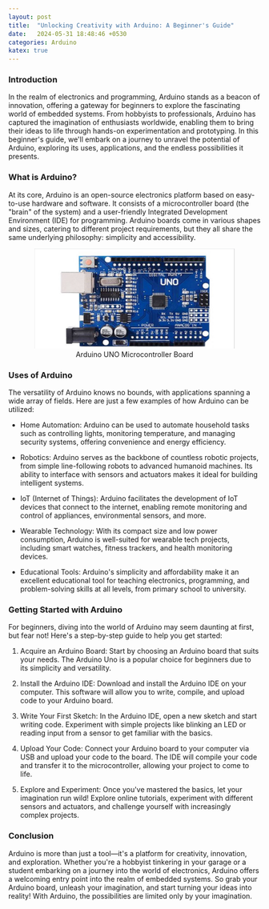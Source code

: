 ```yaml
---
layout: post
title:  "Unlocking Creativity with Arduino: A Beginner's Guide"
date:   2024-05-31 18:48:46 +0530
categories: Arduino
katex: true
---
```


### Introduction
In the realm of electronics and programming, Arduino stands as a beacon of innovation, offering a gateway for beginners to explore the fascinating world of embedded systems. From hobbyists to professionals, Arduino has captured the imagination of enthusiasts worldwide, enabling them to bring their ideas to life through hands-on experimentation and prototyping. In this beginner's guide, we'll embark on a journey to unravel the potential of Arduino, exploring its uses, applications, and the endless possibilities it presents.

### What is Arduino?
At its core, Arduino is an open-source electronics platform based on easy-to-use hardware and software. It consists of a microcontroller board (the "brain" of the system) and a user-friendly Integrated Development Environment (IDE) for programming. Arduino boards come in various shapes and sizes, catering to different project requirements, but they all share the same underlying philosophy: simplicity and accessibility.

<!-- ![Arduino picture](/assets/images/arduino.png) -->
<div style="text-align:center;">
<img src="/assets/images/arduino.png" alt="Arduino picture" width="400" height="200">
<figcaption>Arduino UNO Microcontroller Board</figcaption>
</div>

### Uses of Arduino
The versatility of Arduino knows no bounds, with applications spanning a wide array of fields. Here are just a few examples of how Arduino can be utilized:

* Home Automation: Arduino can be used to automate household tasks such as controlling lights, monitoring temperature, and managing security systems, offering convenience and energy efficiency.

* Robotics: Arduino serves as the backbone of countless robotic projects, from simple line-following robots to advanced humanoid machines. Its ability to interface with sensors and actuators makes it ideal for building intelligent systems.

* IoT (Internet of Things): Arduino facilitates the development of IoT devices that connect to the internet, enabling remote monitoring and control of appliances, environmental sensors, and more.

* Wearable Technology: With its compact size and low power consumption, Arduino is well-suited for wearable tech projects, including smart watches, fitness trackers, and health monitoring devices.

* Educational Tools: Arduino's simplicity and affordability make it an excellent educational tool for teaching electronics, programming, and problem-solving skills at all levels, from primary school to university.

### Getting Started with Arduino
For beginners, diving into the world of Arduino may seem daunting at first, but fear not! Here's a step-by-step guide to help you get started:

1. Acquire an Arduino Board: Start by choosing an Arduino board that suits your needs. The Arduino Uno is a popular choice for beginners due to its simplicity and versatility.

2. Install the Arduino IDE: Download and install the Arduino IDE on your computer. This software will allow you to write, compile, and upload code to your Arduino board.

3. Write Your First Sketch: In the Arduino IDE, open a new sketch and start writing code. Experiment with simple projects like blinking an LED or reading input from a sensor to get familiar with the basics.

4. Upload Your Code: Connect your Arduino board to your computer via USB and upload your code to the board. The IDE will compile your code and transfer it to the microcontroller, allowing your project to come to life.

5. Explore and Experiment: Once you've mastered the basics, let your imagination run wild! Explore online tutorials, experiment with different sensors and actuators, and challenge yourself with increasingly complex projects.

### Conclusion
Arduino is more than just a tool—it's a platform for creativity, innovation, and exploration. Whether you're a hobbyist tinkering in your garage or a student embarking on a journey into the world of electronics, Arduino offers a welcoming entry point into the realm of embedded systems. So grab your Arduino board, unleash your imagination, and start turning your ideas into reality! With Arduino, the possibilities are limited only by your imagination.
